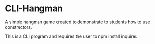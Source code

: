 # CLI-Hangman

A simple hangman game created to demonstrate to students how to use constructors.

This is a CLI program and requires the user to npm install inquirer.
